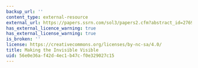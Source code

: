 ```yaml
---
backup_url: ''
content_type: external-resource
external_url: https://papers.ssrn.com/sol3/papers2.cfm?abstract_id=2769028
has_external_licence_warning: true
has_external_license_warning: true
is_broken: ''
license: https://creativecommons.org/licenses/by-nc-sa/4.0/
title: Making the Invisible Visible
uid: 56e0e36a-f42d-4ec1-b47c-f0e329027c15
---
```


